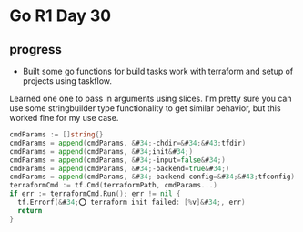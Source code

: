 # Go R1 Day 30


## progress

- Built some go functions for build tasks work with terraform and setup of projects using taskflow.

Learned one one to pass in arguments using slices.
I&#39;m pretty sure you can use some stringbuilder type functionality to get similar behavior, but this worked fine for my use case.

```go
cmdParams := []string{}
cmdParams = append(cmdParams, &#34;-chdir=&#34;&#43;tfdir)
cmdParams = append(cmdParams, &#34;init&#34;)
cmdParams = append(cmdParams, &#34;-input=false&#34;)
cmdParams = append(cmdParams, &#34;-backend=true&#34;)
cmdParams = append(cmdParams, &#34;-backend-config=&#34;&#43;tfconfig)
terraformCmd := tf.Cmd(terraformPath, cmdParams...)
if err := terraformCmd.Run(); err != nil {
  tf.Errorf(&#34;⭕ terraform init failed: [%v]&#34;, err)
  return
}
```

